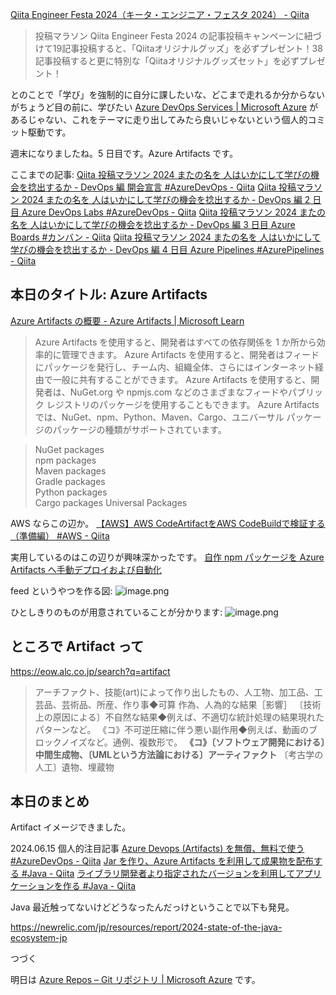 [Qiita Engineer Festa 2024（キータ・エンジニア・フェスタ 2024） - Qiita](https://qiita.com/official-campaigns/engineer-festa/2024)

> 投稿マラソン
> Qiita Engineer Festa 2024 の記事投稿キャンペーンに紐づけて19記事投稿すると、「Qiitaオリジナルグッズ」を必ずプレゼント！38記事投稿すると更に特別な「Qiitaオリジナルグッズセット」を必ずプレゼント！

とのことで「学び」を強制的に自分に課したいな、どこまで走れるか分からないがちょうど目の前に、学びたい [Azure DevOps Services | Microsoft Azure](https://azure.microsoft.com/ja-jp/products/devops) があるじゃない、これをテーマに走り出してみたら良いじゃないという個人的コミット駆動です。

週末になりましたね。5 日目です。Azure Artifacts です。


ここまでの記事: 
[Qiita 投稿マラソン 2024 またの名を 人はいかにして学びの機会を捻出するか - DevOps 編 開会宣言 #AzureDevOps - Qiita](https://qiita.com/e99h2121/items/02fcccdc257a0c534fff)
[Qiita 投稿マラソン 2024 またの名を 人はいかにして学びの機会を捻出するか - DevOps 編 2 日目 Azure DevOps Labs #AzureDevOps - Qiita](https://qiita.com/e99h2121/items/f3e9672103aead998379)
[Qiita 投稿マラソン 2024 またの名を 人はいかにして学びの機会を捻出するか - DevOps 編 3 日目 Azure Boards #カンバン - Qiita](https://qiita.com/e99h2121/items/d79a7edba67b133dfc37)
[Qiita 投稿マラソン 2024 またの名を 人はいかにして学びの機会を捻出するか - DevOps 編 4 日目 Azure Pipelines #AzurePipelines - Qiita](https://qiita.com/e99h2121/items/564e9126eb5f93765346)


## 本日のタイトル: Azure Artifacts

[Azure Artifacts の概要 - Azure Artifacts | Microsoft Learn](https://learn.microsoft.com/ja-jp/azure/devops/artifacts/start-using-azure-artifacts?view=azure-devops&tabs=nuget%2Cnugetserver)

> Azure Artifacts を使用すると、開発者はすべての依存関係を 1 か所から効率的に管理できます。 Azure Artifacts を使用すると、開発者はフィードにパッケージを発行し、チーム内、組織全体、さらにはインターネット経由で一般に共有することができます。 Azure Artifacts を使用すると、開発者は、NuGet.org や npmjs.com などのさまざまなフィードやパブリック レジストリのパッケージを使用することもできます。 Azure Artifacts では、NuGet、npm、Python、Maven、Cargo、ユニバーサル パッケージのパッケージの種類がサポートされています。


> NuGet packages		
npm packages		
Maven packages		
Gradle packages		
Python packages		
Cargo packages
Universal Packages

AWS ならこの辺か。
[【AWS】AWS CodeArtifactをAWS CodeBuildで検証する（準備編） #AWS - Qiita](https://qiita.com/ymd65536/items/aca6234a6baf85c24856)


実用しているのはこの辺りが興味深かったです。
[自作 npm パッケージを Azure Artifacts へ手動デプロイおよび自動化](https://zenn.dev/takanari_dev/articles/2024-02-23-npm-azure-artifacts)


feed というやつを作る図:
![image.png](https://qiita-image-store.s3.ap-northeast-1.amazonaws.com/0/93824/c41a02af-2c03-4303-3255-a02d1a1dbce1.png)

ひとしきりのものが用意されていることが分かります:
![image.png](https://qiita-image-store.s3.ap-northeast-1.amazonaws.com/0/93824/4e7f5fdc-d0b5-4355-5e04-bdf9b5d7a645.png)



## ところで Artifact って

https://eow.alc.co.jp/search?q=artifact

> アーチファクト、技能(art)によって作り出したもの、人工物、加工品、工芸品、芸術品、所産、作り事◆可算
作為、人為的な結果［影響］
〔技術上の原因による〕不自然な結果◆例えば、不適切な統計処理の結果現れたパターンなど。
《コ》不可逆圧縮に伴う悪い副作用◆例えば、動画のブロックノイズなど。通例、複数形で。
**《コ》〔ソフトウェア開発における〕中間生成物、〔UMLという方法論における〕アーティファクト**
〔考古学の人工〕遺物、埋蔵物


## 本日のまとめ

Artifact イメージできました。


2024.06.15 個人的注目記事
[Azure Devops (Artifacts) を無償、無料で使う #AzureDevOps - Qiita](https://qiita.com/wf-kenji-ikeda/items/9c21859d8b5b6a63246e)
[Jar を作り、Azure Artifacts を利用して成果物を配布する #Java - Qiita](https://qiita.com/wf-kenji-ikeda/items/696bda335a8933abfcb3)
[ライブラリ開発者より指定されたバージョンを利用してアプリケーションを作る #Java - Qiita](https://qiita.com/wf-kenji-ikeda/items/5bf06ce19c52e73a5463)

Java 最近触ってないけどどうなったんだっけということで以下も発見。

https://newrelic.com/jp/resources/report/2024-state-of-the-java-ecosystem-jp


つづく

明日は [Azure Repos – Git リポジトリ | Microsoft Azure](https://azure.microsoft.com/ja-jp/products/devops/repos/) です。
